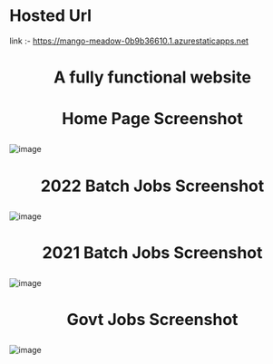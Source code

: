 # Hosted Url

 link :- https://mango-meadow-0b9b36610.1.azurestaticapps.net
<h1><p align="center">
A fully functional website
</p>
</h1>

>
<h1><p align="center">
Home Page Screenshot
</p>
</h1>


![image](https://user-images.githubusercontent.com/85401407/168434535-5bfb33cf-12ff-43d6-b4f9-5ffd1e068923.png)


<h1><p align="center">
2022 Batch Jobs Screenshot
</p>
</h1>

![image](https://user-images.githubusercontent.com/85401407/168435481-2e75d33c-cb73-4f52-b3a0-30dd0f81674e.png)


<h1><p align="center">
2021 Batch Jobs Screenshot
</p>
</h1>

![image](https://user-images.githubusercontent.com/85401407/168435779-38558ead-0edc-4517-88d2-cc9b6c40d91e.png)

<h1><p align="center">
Govt Jobs Screenshot
</p>
</h1>

![image](https://user-images.githubusercontent.com/85401407/168436015-64968c79-5f2c-4355-9690-0f3342bf0aa1.png)

